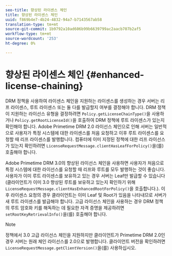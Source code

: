 ```yaml
---
seo-title: 향상된 라이센스 체인
title: 향상된 라이센스 체인
uuid: f869b4e7-4b24-4832-94a7-b7143567ab58
translation-type: tm+mt
source-git-commit: 1b9792a10ad606b99b6639799ac2aacb707b2af5
workflow-type: tm+mt
source-wordcount: '253'
ht-degree: 0%

---
```



# 향상된 라이센스 체인 {#enhanced-license-chaining}

DRM 정책을 사용하여 라이센스 체인을 지원하는 라이센스를 생성하는 경우 서버는 리프 라이센스, 루트 라이센스 또는 둘 다를 발급할지 여부를 결정해야 합니다. DRM 정책이 지원하는 라이선스 유형을 결정하려면 `Policy.getLicenseChainType()`을 사용하거나 `Policy.getRootLicenseId()`을 호출하여 DRM 정책에 루트 라이센스가 있는지 확인해야 합니다. Adobe Primetime DRM 2.0 라이선스 체인으로 인해 서버는 일반적으로 사용자가 특정 시스템에 대한 라이센스를 처음 요청하고 이후 루트 라이센스를 요청할 때 리프 라이센스를 발행합니다. 컴퓨터에 이미 지정된 정책에 대한 리프 라이선스가 있는지 확인하려면 `LicenseRequestMessage.clientHasLeafForPolicy()`을(를) 호출해야 합니다.

Adobe Primetime DRM 3.0의 향상된 라이선스 체인을 사용하면 사용자가 처음으로 특정 시스템에 대한 라이선스를 요청할 때 리프와 루트를 모두 발행하는 것이 좋습니다. 사용자가 이미 루트 라이센스를 보유하고 있는 경우 서버는 Leaf만 발급할 수 있습니다(클라이언트가 이미 3.0 향상된 루트를 보유하고 있는지 확인하기 위해 `LicenseRequestMessage.clientHasEnhancedRootForPolicy()`을 호출합니다.). 이후 라이센스 요청의 경우 클라이언트는 이미 Leaf 및 Root가 있음을 나타내므로 서버가 새 루트 라이센스를 발급해야 합니다. 고급 라이선스 체인을 사용하는 경우 DRM 정책의 루트 암호화 키를 해독하는 데 필요한 자격 증명을 제공하려면 `setRootKeyRetrievalInfo()`을(를) 호출해야 합니다.

>[!NOTE]
>
>정책에서 3.0 고급 라이선스 체인을 지원하지만 클라이언트가 Primetime DRM 2.0인 경우 서버는 원래 체인 라이선스를 2.0으로 발행합니다. 클라이언트 버전을 확인하려면 `LicenseRequestMessage.getClientVersion()`을(를) 사용하십시오.

